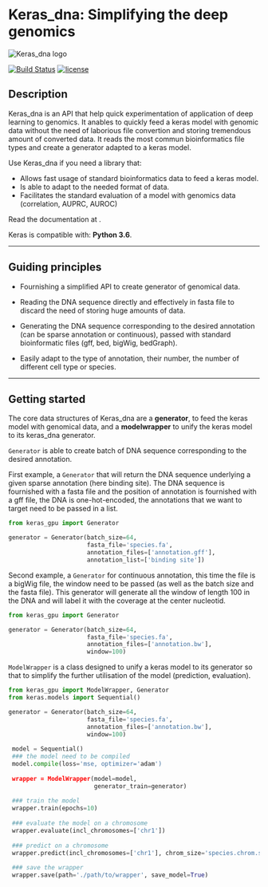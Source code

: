 # Keras_dna: Simplifying the deep genomics

![Keras_dna logo](/docs/favicon.ico)

[![Build Status](https://travis-ci.org/keras-team/keras.svg?branch=master)](https://travis-ci.org/keras-team/keras)
[![license](https://img.shields.io/github/license/mashape/apistatus.svg?maxAge=2592000)](https://github.com/keras-team/keras/blob/master/LICENSE)

## Description

Keras_dna is an API that help quick experimentation of application of deep learning to genomics. It anables to quickly feed a keras model with genomic data without the need of laborious file convertion and storing tremendous amount of converted data. It reads the most commun bioinformatics file types and create a generator adapted to a keras model.

Use Keras_dna if you need a library that:

- Allows fast usage of standard bioinformatics data to feed a keras model.
- Is able to adapt to the needed format of data.
- Facilitates the standard evaluation of a model with genomics data (correlation, AUPRC, AUROC)

Read the documentation at [](https:).

Keras is compatible with: __Python 3.6__.


------------------

## Guiding principles

- Fournishing a simplified API to create generator of genomical data.

- Reading the DNA sequence directly and effectively in fasta file to discard the need of storing huge amounts of data.

- Generating the DNA sequence corresponding to the desired annotation (can be sparse annotation or continuous), passed with standard bioinformatic files (gff, bed, bigWig, bedGraph).

- Easily adapt to the type of annotation, their number, the number of different cell type or species.

------------------


## Getting started

The core data structures of Keras_dna are a __generator__, to feed the keras model with genomical data, and a __modelwrapper__ to unify the keras model to its keras_dna generator.

`Generator` is able to create batch of DNA sequence corresponding to the desired annotation.

First example, a `Generator` that will return the DNA sequence underlying a given sparse annotation (here binding site). The DNA sequence is fournished with a fasta file and the position of annotation is fournished with a gff file, the DNA is one-hot-encoded, the annotations that we want to target need to be passed in a list.

```python
from keras_gpu import Generator

generator = Generator(batch_size=64,
                      fasta_file='species.fa',
                      annotation_files=['annotation.gff'],
                      annotation_list=['binding site'])
```

Second example, a `Generator` for continuous annotation, this time the file is a bigWig file, the window need to be passed (as well as the batch size and the fasta file). This generator will generate all the window of length 100 in the DNA and will label it with the coverage at the center nucleotid.

```python
from keras_gpu import Generator

generator = Generator(batch_size=64,
                      fasta_file='species.fa',
                      annotation_files=['annotation.bw'],
                      window=100)
```

`ModelWrapper` is a class designed to unify a keras model to its generator so that to simplify the further utilisation of the model (prediction, evaluation). 

```python
from keras_gpu import ModelWrapper, Generator
from keras.models import Sequential()

generator = Generator(batch_size=64,
                      fasta_file='species.fa',
                      annotation_files=['annotation.bw'],
                      window=100)
                      
 model = Sequential()
 ### the model need to be compiled
 model.compile(loss='mse, optimizer='adam')
 
 wrapper = ModelWrapper(model=model,
                        generator_train=generator)
 
 ### train the model
 wrapper.train(epochs=10)
 
 ### evaluate the model on a chromosome
 wrapper.evaluate(incl_chromosomes=['chr1'])
 
 ### predict on a chromosome
 wrapper.predict(incl_chromosomes=['chr1'], chrom_size='species.chrom.sizes')
 
 ### save the wrapper
 wrapper.save(path='./path/to/wrapper', save_model=True)
 ```
 
 
 
 
 
 
 
 
 
 
 
 











